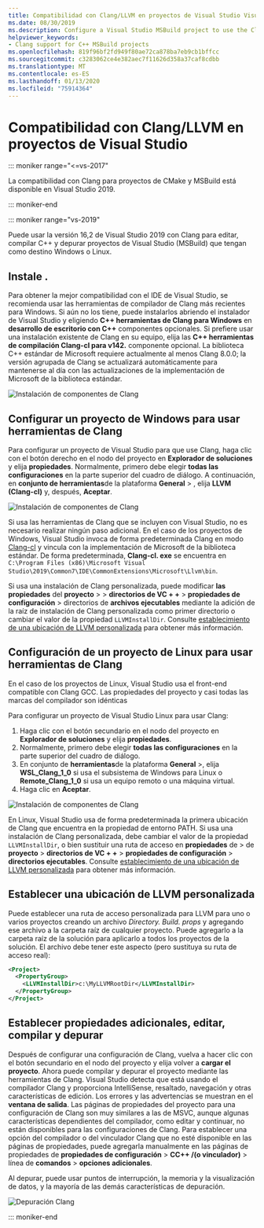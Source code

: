 ```yaml
---
title: Compatibilidad con Clang/LLVM en proyectos de Visual Studio Visual Studio
ms.date: 08/30/2019
ms.description: Configure a Visual Studio MSBuild project to use the Clang/LLVM toolchain.
helpviewer_keywords:
- Clang support for C++ MSBuild projects
ms.openlocfilehash: 819f96bf2fd949f80ae72ca878ba7eb9cb1bffcc
ms.sourcegitcommit: c3283062ce4e382aec7f11626d358a37caf8cdbb
ms.translationtype: MT
ms.contentlocale: es-ES
ms.lasthandoff: 01/13/2020
ms.locfileid: "75914364"
---
```

# <a name="clangllvm-support-in-visual-studio-projects"></a>Compatibilidad con Clang/LLVM en proyectos de Visual Studio

::: moniker range="<=vs-2017"

La compatibilidad con Clang para proyectos de CMake y MSBuild está disponible en Visual Studio 2019.

::: moniker-end

::: moniker range="vs-2019"

Puede usar la versión 16,2 de Visual Studio 2019 con Clang para editar, compilar C++ y depurar proyectos de Visual Studio (MSBuild) que tengan como destino Windows o Linux.

## <a name="install"></a>Instale .

Para obtener la mejor compatibilidad con el IDE de Visual Studio, se recomienda usar las herramientas de compilador de Clang más recientes para Windows. Si aún no los tiene, puede instalarlos abriendo el instalador de Visual Studio y eligiendo  **C++ herramientas de Clang para Windows** en **desarrollo de escritorio con C++**  componentes opcionales. Si prefiere usar una instalación existente de Clang en su equipo, elija las  **C++ herramientas de compilación Clang-cl para v142.** componente opcional. La biblioteca C++ estándar de Microsoft requiere actualmente al menos Clang 8.0.0; la versión agrupada de Clang se actualizará automáticamente para mantenerse al día con las actualizaciones de la implementación de Microsoft de la biblioteca estándar. 

![Instalación de componentes de Clang](media/clang-install-vs2019.png)

## <a name="configure-a-windows-project-to-use-clang-tools"></a>Configurar un proyecto de Windows para usar herramientas de Clang

Para configurar un proyecto de Visual Studio para que use Clang, haga clic con el botón derecho en el nodo del proyecto en **Explorador de soluciones** y elija **propiedades**. Normalmente, primero debe elegir **todas las configuraciones** en la parte superior del cuadro de diálogo. A continuación, en **conjunto de herramientas**de la plataforma **General** > , elija **LLVM (Clang-cl)** y, después, **Aceptar**.

![Instalación de componentes de Clang](media/clang-msbuild-prop-page.png)

Si usa las herramientas de Clang que se incluyen con Visual Studio, no es necesario realizar ningún paso adicional. En el caso de los proyectos de Windows, Visual Studio invoca de forma predeterminada Clang en modo [Clang-cl](https://llvm.org/devmtg/2014-04/PDFs/Talks/clang-cl.pdf) y vincula con la implementación de Microsoft de la biblioteca estándar. De forma predeterminada, **Clang-cl. exe** se encuentra en `C:\Program Files (x86)\Microsoft Visual Studio\2019\Common7\IDE\CommonExtensions\Microsoft\Llvm\bin`.

Si usa una instalación de Clang personalizada, puede modificar **las propiedades** del **proyecto** >  > **directorios de VC + +**  > **propiedades de configuración** > directorios de **archivos ejecutables** mediante la adición de la raíz de instalación de Clang personalizada como primer directorio o cambiar el valor de la propiedad `LLVMInstallDir`. Consulte [establecimiento de una ubicación de LLVM personalizada](#custom_llvm_location) para obtener más información.

## <a name="configure-a-linux-project-to-use-clang-tools"></a>Configuración de un proyecto de Linux para usar herramientas de Clang

En el caso de los proyectos de Linux, Visual Studio usa el front-end compatible con Clang GCC. Las propiedades del proyecto y casi todas las marcas del compilador son idénticas

Para configurar un proyecto de Visual Studio Linux para usar Clang:

1. Haga clic con el botón secundario en el nodo del proyecto en **Explorador de soluciones** y elija **propiedades**. 
1. Normalmente, primero debe elegir **todas las configuraciones** en la parte superior del cuadro de diálogo. 
1. En conjunto de **herramientas**de la plataforma **General** >, elija **WSL_Clang_1_0** si usa el subsistema de Windows para Linux o **Remote_Clang_1_0** si usa un equipo remoto o una máquina virtual.
1. Haga clic en **Aceptar**.

![Instalación de componentes de Clang](media/clang-msbuild-prop-page.png)

En Linux, Visual Studio usa de forma predeterminada la primera ubicación de Clang que encuentra en la propiedad de entorno PATH. Si usa una instalación de Clang personalizada, debe cambiar el valor de la propiedad `LLVMInstallDir`, o bien sustituir una ruta de acceso en **propiedades** de > de **proyecto** > **directorios de VC + +**  > **propiedades de configuración** > **directorios ejecutables**. Consulte [establecimiento de una ubicación de LLVM personalizada](#custom_llvm_location) para obtener más información.

## <a name="custom_llvm_location"></a>Establecer una ubicación de LLVM personalizada

Puede establecer una ruta de acceso personalizada para LLVM para uno o varios proyectos creando un archivo *Directory. Build. props* y agregando ese archivo a la carpeta raíz de cualquier proyecto. Puede agregarlo a la carpeta raíz de la solución para aplicarlo a todos los proyectos de la solución. El archivo debe tener este aspecto (pero sustituya su ruta de acceso real):

```xml
<Project>
  <PropertyGroup>
    <LLVMInstallDir>c:\MyLLVMRootDir</LLVMInstallDir>
  </PropertyGroup>
</Project>
```

## <a name="set-additional-properties-edit-build-and-debug"></a>Establecer propiedades adicionales, editar, compilar y depurar

Después de configurar una configuración de Clang, vuelva a hacer clic con el botón secundario en el nodo del proyecto y elija volver a **cargar el proyecto**. Ahora puede compilar y depurar el proyecto mediante las herramientas de Clang. Visual Studio detecta que está usando el compilador Clang y proporciona IntelliSense, resaltado, navegación y otras características de edición. Los errores y las advertencias se muestran en el **ventana de salida**. Las páginas de propiedades del proyecto para una configuración de Clang son muy similares a las de MSVC, aunque algunas características dependientes del compilador, como editar y continuar, no están disponibles para las configuraciones de Clang. Para establecer una opción del compilador o del vinculador Clang que no esté disponible en las páginas de propiedades, puede agregarla manualmente en las páginas de propiedades de **propiedades de configuración** > **CC++ /(o vinculador)**  > línea de **comandos** > **opciones adicionales**.

Al depurar, puede usar puntos de interrupción, la memoria y la visualización de datos, y la mayoría de las demás características de depuración.  

![Depuración Clang](media/clang-debug-msbuild.png)

::: moniker-end

